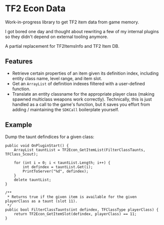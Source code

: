 # TF2 Econ Data

Work-in-progress library to get TF2 item data from game memory.

I got bored one day and thought about rewriting a few of my internal plugins so they didn't
depend on external tooling anymore.

A partial replacement for TF2ItemsInfo and TF2 Item DB.

## Features

* Retrieve certain properties of an item given its definition index, including entity class
name, level range, and item slot.
* Get an `ArrayList` of definition indexes filtered with a user-defined function.
* Translate an entity classname for the appropriate player class (making spawned multiclass
weapons work correctly).  Technically, this is just handled as a call to the game's function,
but it saves you effort from adding / maintaining the `SDKCall` boilerplate yourself.

## Example

Dump the taunt defindices for a given class:

```
public void OnPluginStart() {
	ArrayList tauntList = TF2Econ_GetItemList(FilterClassTaunts, TFClass_Scout);
	
	for (int i = 0; i < tauntList.Length; i++) {
		int defindex = tauntList.Get(i);
		PrintToServer("%d", defindex);
	}
	delete tauntList;
}

/**
 * Returns true if the given item is available for the given playerClass as a taunt (slot 11).
 */
public bool FilterClassTaunts(int defindex, TFClassType playerClass) {
	return TF2Econ_GetItemSlot(defindex, playerClass) == 11;
}
```
